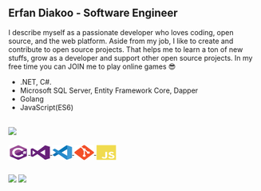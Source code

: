 ## Erfan Diakoo - Software Engineer

I describe myself as a passionate developer who loves coding, open
source, and the web platform.
Aside from my job, I like to create and contribute to open source
projects. That helps me to learn a ton of new stuffs, grow as a developer
and support other open source projects.
In my free time you can JOIN me to play online games 😎

- .NET, C#.
- Microsoft SQL Server, Entity Framework Core, Dapper
- Golang
- JavaScript(ES6)

<br>
 <div>
  <a href="https://github.com/erfandiakoo">
  <img height="180em" src="https://github-readme-stats.vercel.app/api/top-langs/?username=erfandiakoo&layout=compact&langs_count=5&theme=dark"/>
</div>
<div style="display: inline_block"><br>
  <img align="center" alt="ErfanDiakoo-Csharp" height="30" width="40" src="https://raw.githubusercontent.com/devicons/devicon/master/icons/csharp/csharp-original.svg">
  <img align="center" alt="ErfanDiakoo-VS" height="30" width="40" src="https://raw.githubusercontent.com/devicons/devicon/master/icons/visualstudio/visualstudio-plain.svg">
  <img align="center" alt="ErfanDiakoo-VSCode" height="30" width="40" src="https://raw.githubusercontent.com/devicons/devicon/master/icons/vscode/vscode-original.svg">
  <img align="center" alt="ErfanDiakoo-Git" height="30" width="40" src="https://raw.githubusercontent.com/devicons/devicon/master/icons/git/git-plain.svg">
  <img align="center" alt="ErfanDiakoo-Js" height="30" width="40" src="https://raw.githubusercontent.com/devicons/devicon/master/icons/javascript/javascript-plain.svg">
</div>
  
  ##
 
<div> 
  <a href = "mailto:diakoo123@gmail.com"><img src="https://img.shields.io/badge/-Gmail-%23333?style=for-the-badge&logo=gmail&logoColor=white" target="_blank"></a>
  <a href="https://www.linkedin.com/in/erfandiakoo/" target="_blank"><img src="https://img.shields.io/badge/-LinkedIn-%230077B5?style=for-the-badge&logo=linkedin&logoColor=white" target="_blank"></a> 
  
</div>
